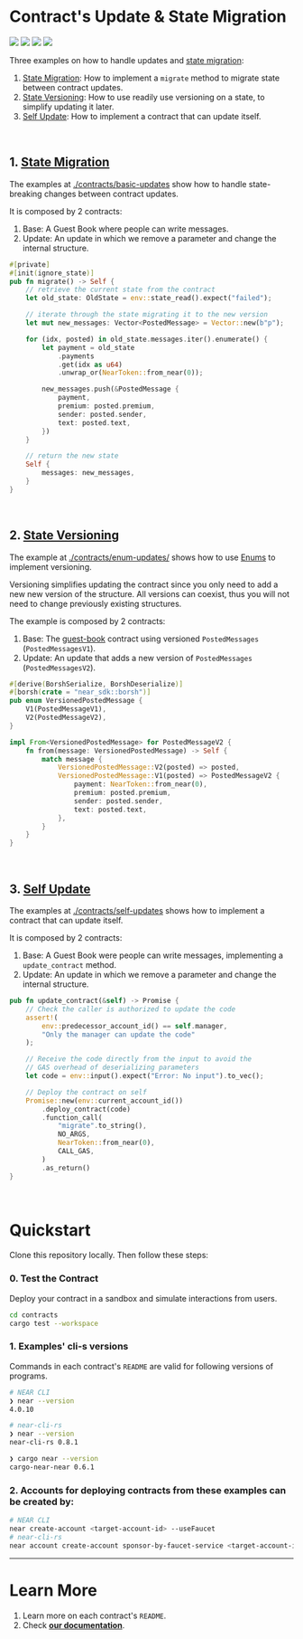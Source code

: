# Contract's Update & State Migration
[![](https://img.shields.io/badge/⋈%20Examples-Intermediate-orange)](https://docs.near.org/tutorials/welcome)
[![](https://img.shields.io/badge/Contract-rust-red)](https://docs.near.org/develop/contracts/anatomy)
[![](https://img.shields.io/badge/Frontend-None-gray)](https://docs.near.org/develop/integrate/frontend)
[![](https://img.shields.io/github/workflow/status/near-examples/update-migrate-rust/Tests/main?color=green&label=Tests)](https://github.com/near-examples/update-migrate-rust/actions/workflows/tests.yml)

Three examples on how to handle updates and [state migration](https://docs.near.org/develop/upgrade/migration):
1. [State Migration](./contracts/basic-updates/): How to implement a `migrate` method to migrate state between contract updates.
2. [State Versioning](./contracts/enum-updates/): How to use readily use versioning on a state, to simplify updating it later.
3. [Self Update](./contracts/self-updates/): How to implement a contract that can update itself.

<br />

## 1. [State Migration](./contracts/basic-updates/)
The examples at [./contracts/basic-updates](./contracts/basic-updates) show how to handle state-breaking changes
between contract updates.

It is composed by 2 contracts:
1. Base: A Guest Book where people can write messages.
2. Update: An update in which we remove a parameter and change the internal structure.

```rust
#[private]
#[init(ignore_state)]
pub fn migrate() -> Self {
    // retrieve the current state from the contract
    let old_state: OldState = env::state_read().expect("failed");

    // iterate through the state migrating it to the new version
    let mut new_messages: Vector<PostedMessage> = Vector::new(b"p");

    for (idx, posted) in old_state.messages.iter().enumerate() {
        let payment = old_state
            .payments
            .get(idx as u64)
            .unwrap_or(NearToken::from_near(0));

        new_messages.push(&PostedMessage {
            payment,
            premium: posted.premium,
            sender: posted.sender,
            text: posted.text,
        })
    }

    // return the new state
    Self {
        messages: new_messages,
    }
}
```

<br />

## 2. [State Versioning](./contracts/enum-updates/)
The example at [./contracts/enum-updates/](./contracts/enum-updates/) shows how to use
[Enums](https://doc.rust-lang.org/book/ch06-01-defining-an-enum.html) to implement versioning.

Versioning simplifies updating the contract since you only need to add a new new version of the structure.
All versions can coexist, thus you will not need to change previously existing structures. 

The example is composed by 2 contracts:
1. Base: The [guest-book](https://github.com/near-examples/guest-book-rust) contract using versioned `PostedMessages` (`PostedMessagesV1`).
2. Update: An update that adds a new version of `PostedMessages` (`PostedMessagesV2`).

```rust
#[derive(BorshSerialize, BorshDeserialize)]
#[borsh(crate = "near_sdk::borsh")]
pub enum VersionedPostedMessage {
    V1(PostedMessageV1),
    V2(PostedMessageV2),
}

impl From<VersionedPostedMessage> for PostedMessageV2 {
    fn from(message: VersionedPostedMessage) -> Self {
        match message {
            VersionedPostedMessage::V2(posted) => posted,
            VersionedPostedMessage::V1(posted) => PostedMessageV2 {
                payment: NearToken::from_near(0),
                premium: posted.premium,
                sender: posted.sender,
                text: posted.text,
            },
        }
    }
}
```

<br />

## 3. [Self Update](./contracts/self-updates/)
The examples at [./contracts/self-updates](./contracts/self-updates) shows how to implement a contract
that can update itself.

It is composed by 2 contracts:
1. Base: A Guest Book were people can write messages, implementing a `update_contract` method.
2. Update: An update in which we remove a parameter and change the internal structure.

```rust
pub fn update_contract(&self) -> Promise {
    // Check the caller is authorized to update the code
    assert!(
        env::predecessor_account_id() == self.manager,
        "Only the manager can update the code"
    );

    // Receive the code directly from the input to avoid the
    // GAS overhead of deserializing parameters
    let code = env::input().expect("Error: No input").to_vec();

    // Deploy the contract on self
    Promise::new(env::current_account_id())
        .deploy_contract(code)
        .function_call(
            "migrate".to_string(),
            NO_ARGS,
            NearToken::from_near(0),
            CALL_GAS,
        )
        .as_return()
}
```

<br />


# Quickstart

Clone this repository locally. Then follow these steps:


### 0. Test the Contract
Deploy your contract in a sandbox and simulate interactions from users.

```bash
cd contracts
cargo test --workspace
```

### 1. Examples' cli-s versions

Commands in each contract's `README` are valid for following versions of programs.

```bash
# NEAR CLI
❯ near --version
4.0.10

# near-cli-rs 
❯ near --version
near-cli-rs 0.8.1

❯ cargo near --version
cargo-near-near 0.6.1
```

### 2. Accounts for deploying contracts from these examples can be created by:  

```bash
# NEAR CLI
near create-account <target-account-id> --useFaucet
# near-cli-rs 
near account create-account sponsor-by-faucet-service <target-account-id> autogenerate-new-keypair save-to-keychain network-config testnet create
```


---

# Learn More
1. Learn more on each contract's `README`.
2. Check [**our documentation**](https://docs.near.org/develop/welcome).
